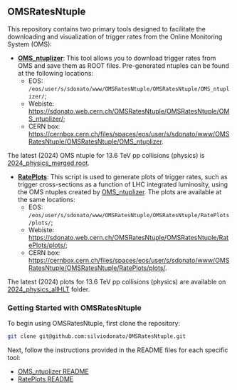 ## OMSRatesNtuple

This repository contains two primary tools designed to facilitate the downloading and visualization of trigger rates from the Online Monitoring System (OMS):

- **[OMS_ntuplizer](https://github.com/silviodonato/OMSRatesNtuple/tree/main/OMS_ntuplizer)**: This tool allows you to download trigger rates from OMS and save them as ROOT files. Pre-generated ntuples can be found at the following locations:
  - EOS: `/eos/user/s/sdonato/www/OMSRatesNtuple/OMSRatesNtuple/OMS_ntuplizer/`;
  - Webiste: https://sdonato.web.cern.ch/OMSRatesNtuple/OMSRatesNtuple/OMS_ntuplizer/;
  - CERN box: https://cernbox.cern.ch/files/spaces/eos/user/s/sdonato/www/OMSRatesNtuple/OMSRatesNtuple/OMS_ntuplizer.

The latest (2024) OMS ntuple for 13.6 TeV pp collisions (physics) is [2024_physics_merged.root](https://sdonato.web.cern.ch/OMSRatesNtuple/OMSRatesNtuple/OMS_ntuplizer/2024_physics_merged.root).

- **[RatePlots](https://github.com/silviodonato/OMSRatesNtuple/tree/main/RatePlots)**: This script is used to generate plots of trigger rates, such as trigger cross-sections as a function of LHC integrated luminosity, using the OMS ntuples created by [OMS_ntuplizer](https://github.com/silviodonato/OMSRatesNtuple/tree/main/OMS_ntuplizer). The plots are available at the same locations:
  - EOS: `/eos/user/s/sdonato/www/OMSRatesNtuple/OMSRatesNtuple/RatePlots/plots/`;
  - Webiste: https://sdonato.web.cern.ch/OMSRatesNtuple/OMSRatesNtuple/RatePlots/plots/;
  - CERN box: https://cernbox.cern.ch/files/spaces/eos/user/s/sdonato/www/OMSRatesNtuple/OMSRatesNtuple/RatePlots/plots/.

The latest (2024) plots for 13.6 TeV pp collisions (physics) are available on [2024_physics_allHLT](https://sdonato.web.cern.ch/OMSRatesNtuple/OMSRatesNtuple/RatePlots/plots/2024_physics_allHLT/) folder.

### Getting Started with OMSRatesNtuple

To begin using OMSRatesNtuple, first clone the repository:

```sh
git clone git@github.com:silviodonato/OMSRatesNtuple.git
```

Next, follow the instructions provided in the README files for each specific tool:
- [OMS_ntuplizer README](https://github.com/silviodonato/OMSRatesNtuple/blob/main/OMS_ntuplizer/README.md)
- [RatePlots README](https://github.com/silviodonato/OMSRatesNtuple/blob/main/RatePlots/README.md)

